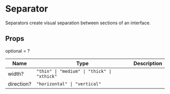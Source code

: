 # Separator

Separators create visual separation between sections of an interface.

## Props

optional = ?

| Name       | Type                                                               | Description |
| ---------- | ------------------------------------------------------------------ | ----------- |
| width?     | <code>"thin" &#124; "medium" &#124; "thick" &#124; "xthick"</code> |             |
| direction? | <code>"horizontal" &#124; "vertical"</code>                        |             |
